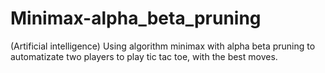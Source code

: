 # Minimax-alpha_beta_pruning
(Artificial intelligence) Using algorithm minimax with alpha beta pruning to automatizate two players to play tic tac toe, with the best moves.
